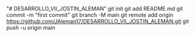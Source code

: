 "# DESARROLLO_VII_JOSTIN_ALEMAN"  git init git add README.md git commit -m "first commit" git branch -M main git remote add origin https://github.com/JAleman17/DESARROLLO_VII_JOSTIN_ALEMAN.git git push -u origin main
